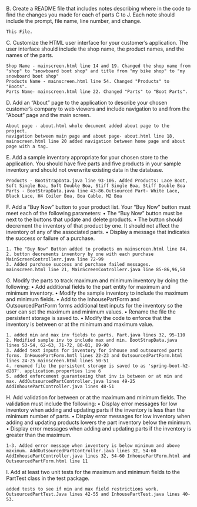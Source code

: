 B.  Create a README file that includes notes describing where in the code to find the changes you made for each of parts C to J. Each note should include the prompt, file name, line number, and change.

    This File.

C.  Customize the HTML user interface for your customer’s application. The user interface should include the shop name, the product names, and the names of the parts.

    Shop Name - mainscreen.html line 14 and 19. Changed the shop name from "shop" to "snowboard boot shop" and title from "my bike shop" to "my snowboard boot shop"
    Products Name - mainscreen.html line 54. Changed "Products" to "Boots".
    Parts Name- mainscreen.html line 22. Changed "Parts" to "Boot Parts".

D.  Add an “About” page to the application to describe your chosen customer’s company to web viewers and include navigation to and from the “About” page and the main screen.

    About page - about.html whole document added about page to the project.
    navigation between main page and about page- about.html line 18, mainscreen.html line 20 added navigation between home page and about page with a tag.

E.  Add a sample inventory appropriate for your chosen store to the application. You should have five parts and five products in your sample inventory and should not overwrite existing data in the database.

    Products - BootStrapData.java line 93-106. Added Products: Lace Boot, Soft Single Boa, Soft Double Boa, Stiff Single Boa, Stiff Double Boa
    Parts - BootStrapData.java line 43-86.Outsourced Part- White Lace, Black Lace, H4 Coiler Boa, Boa Cable, M2 Boa
    
F.  Add a “Buy Now” button to your product list. Your “Buy Now” button must meet each of the following parameters:
•  The “Buy Now” button must be next to the buttons that update and delete products.
•  The button should decrement the inventory of that product by one. It should not affect the inventory of any of the associated parts.
•  Display a message that indicates the success or failure of a purchase.

    1. The "Buy Now" Button added to products on mainscreen.html line 84.
    2. button decrements inventory by one with each purchase MainScreenControllerr.java line 72-99
    3. Added purchase success and purchase failed messages. mainscreen.html line 21, MainScreenControllerr.java line 85-86,96,50 

G.  Modify the parts to track maximum and minimum inventory by doing the following:
•  Add additional fields to the part entity for maximum and minimum inventory.
•  Modify the sample inventory to include the maximum and minimum fields.
•  Add to the InhousePartForm and OutsourcedPartForm forms additional text inputs for the inventory so the user can set the maximum and minimum values.
•  Rename the file the persistent storage is saved to.
•  Modify the code to enforce that the inventory is between or at the minimum and maximum value.

    1. added min and max inv fields to parts. Part.java lines 32, 95-110 
    2. Modified sample inv to include max and min. BootStrapData.java lines 53-54, 62-63, 71-72, 80-81, 89-90
    3. Added text inputs for inventory for inhouse and outsourced parts forms. InHousePartForm.hmtl lines 22-23 and OutsourcedPartForm.html lines 24-25 mainscreen.html lines 50-51
    4. renamed file the persistent storage is saved to as 'spring-boot-h2-d287'. application.properties line 6
    5. added enforcement guaranteeing that inv is between or at min and max. AddOutsourcedPartController.java lines 49-25 AddInhousePartController.java lines 48-51

H.  Add validation for between or at the maximum and minimum fields. The validation must include the following:
•  Display error messages for low inventory when adding and updating parts if the inventory is less than the minimum number of parts.
•  Display error messages for low inventory when adding and updating products lowers the part inventory below the minimum.
•  Display error messages when adding and updating parts if the inventory is greater than the maximum.

    1-3. Added error message when inventory is below minimum and above maximum. AddOutsourcedPartController.java lines 32, 54-60  AddInhousePartController.java lines 32, 54-60 InhousePartForm.html and OutsourcedPartForm.html line 11

I.  Add at least two unit tests for the maximum and minimum fields to the PartTest class in the test package.

    added tests to see if min and max field restrictions work. OutsourcedPartTest.Java lines 42-55 and InhousePartTest.java lines 40-53.


